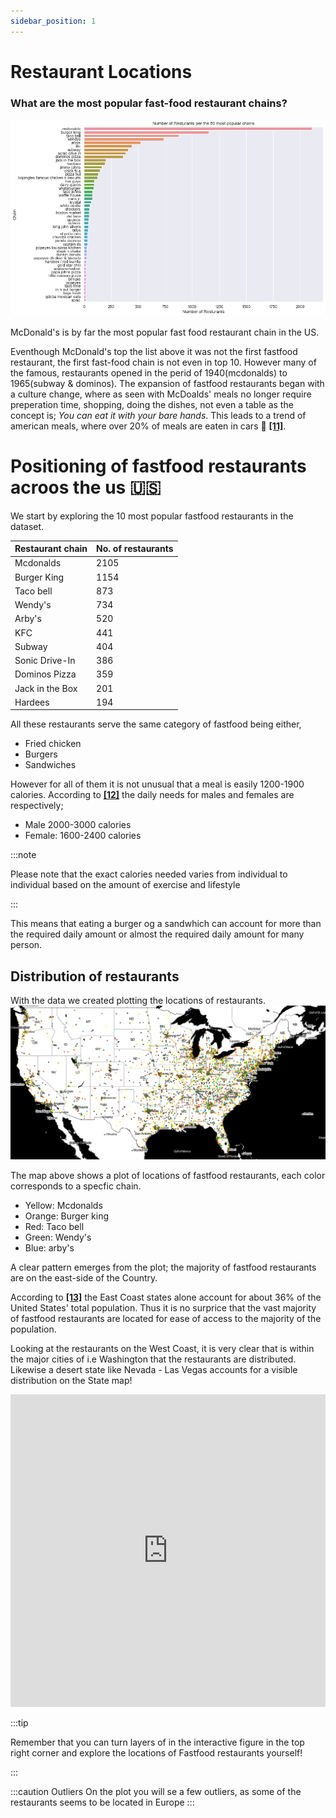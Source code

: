 ```yaml
---
sidebar_position: 1
---
```



# Restaurant Locations

### What are the most popular fast-food restaurant chains? 
[ ![](stat2.png) ](stat2.png)

McDonald's is by far the most popular fast food restaurant chain in the US. 

Eventhough McDonald's top the list above it was not the first fastfood restaurant, the first fast-food chain is not even in top 10. 
However many of the famous, restaurants opened in the perid of 1940(mcdonalds) to 1965(subway & dominos). 
The expansion of fastfood restaurants began with a culture change, where as seen with McDoalds' meals no longer require preperation time, shopping, doing the dishes, not even a table as the concept is; *You can eat it with your bare hands*. This leads to a trend of american meals, where over 20% of meals are eaten in cars :blue_car: **[[11]](https://web.colby.edu/st297-global18/2018/10/29/americas-fast-food-obsession/#:~:text=One%20of%20the%20main%20reasons,and%20get%20a%20full%20meal)**.




# Positioning of fastfood restaurants acroos the us :us:


We start by exploring the 10 most popular  fastfood restaurants in the dataset. 

| Restaurant chain 	| No. of restaurants 	|
|---	|---	|
| Mcdonalds 	| 2105 	|
| Burger King 	| 1154 	|
| Taco bell 	| 873 	|
| Wendy's 	| 734 	|
| Arby's 	| 520 	|
| KFC	| 441 	|
| Subway 	| 404 	|
| Sonic Drive-In 	| 386 	|
| Dominos Pizza 	| 359 	|
| Jack in the Box 	| 201 	|
| Hardees 	| 194 	|


All these restaurants serve the same category of fastfood being either, 
* Fried chicken
* Burgers
* Sandwiches

However for all of them it is not unusual that a meal is easily 1200-1900 calories.
According to **[[12]](https://www.medicalnewstoday.com/articles/245588#:~:text=According%20to%20the%202015%2D2020,overall%20health%2C%20and%20activity%20level)** the daily needs for males and females are respectively;
* Male 2000-3000 calories
* Female: 1600-2400 calories

:::note 

Please note that the exact calories needed varies from individual to individual based on the amount of exercise and lifestyle

:::


This means that eating a burger og a sandwhich can account for more than the required daily amount or almost the required daily amount for many person. 

## Distribution of restaurants
With the data we created plotting the locations of restaurants. 
[ ![](fastfood_locations.png) ](fastfood_locations.png)

The map above shows a plot of locations of fastfood restaurants, each color corresponds to a specfic chain.
* Yellow: Mcdonalds 
* Orange: Burger king 
* Red: Taco bell
* Green: Wendy's 
* Blue: arby's

A clear pattern emerges from the plot; the majority of fastfood restaurants are on the east-side of the Country. 


According to **[[13]](https://worldpopulationreview.com/state-rankings/east-coast-states)** the East Coast states alone account for about 36% of the United States' total population. 
Thus it is no surprice that the vast majority of fastfood restaurants are located for ease of access to the majority of the population. 

Looking at the restaurants on the West Coast, it is very clear that is within the major cities of i.e Washington that the restaurants are distributed. 
Likewise a desert state like Nevada - Las Vegas accounts for a visible distribution on the State map! 


<iframe src="https://peetzie.github.io/SocialData_InteractiveMaps/fastfood_locations.html"
	sandbox="allow-same-origin allow-scripts"
	width="100%"
	height="500"
	scrolling="yes"
	seamless="seamless"
	frameborder="0">
</iframe>

:::tip 

Remember that you can turn layers of in the interactive figure in the top right corner and explore the locations of Fastfood restaurants yourself!

:::

:::caution Outliers
On the plot you will se a few outliers, as some of the restaurants seems to be located in Europe
:::



